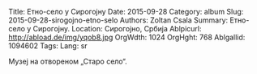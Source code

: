 Title: Етно-село у Сирогојну
Date: 2015-09-28
Category: album
Slug: 2015-09-28-sirogojno-etno-selo
Authors: Zoltan Csala
Summary: Етно-село у Сирогојну.
Location: Сирогојно, Србија
Ablpicurl: http://abload.de/img/yqob8.jpg
OrgWdth: 1024
OrgHght: 768
Ablgallid: 1094602
Tags:
Lang: sr

Музеј на отвореном „Старо село“.
